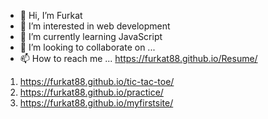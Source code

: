- 👋 Hi, I’m Furkat
- 👀 I’m interested in web development
- 🌱 I’m currently learning JavaScript
- 💞️ I’m looking to collaborate on ...
- 📫 How to reach me ... https://furkat88.github.io/Resume/

1) https://furkat88.github.io/tic-tac-toe/
2) https://furkat88.github.io/practice/
3) https://furkat88.github.io/myfirstsite/

<!---
furkat88/furkat88 is a ✨ special ✨ repository because its `README.md` (this file) appears on your GitHub profile.
You can click the Preview link to take a look at your changes.
--->

